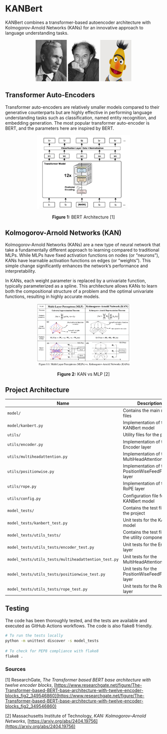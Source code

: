 # KANBert

KANBert combines a transformer-based autoencoder architecture with Kolmogorov-Arnold Networks (KANs) for an innovative approach to language understanding tasks.

<p align="center">
    <img src="./images/kalmogorov.webp" alt="Kalmogorov" width="100" height="133">
    <img src="./images/arnold.jpeg" alt="Arnold" width="100" height="133">
    <img src="./images/bert.jpeg" alt="BERT" width="100" height="133">
</p>

## Transformer Auto-Encoders

Transformer auto-encoders are relatively smaller models compared to their generative counterparts but are highly effective in performing language understanding tasks such as classification, named entity recognition, and embedding generation. The most popular transformer auto-encoder is BERT, and the parameters here are inspired by BERT.

<p align="center">
    <img src="images/bert_archi.png" alt="BERT Architecture" width="300">
</p>

<p align="center">
    <b>Figure 1:</b> BERT Architecture [1]
</p>

## Kolmogorov-Arnold Networks (KAN)

Kolmogorov-Arnold Networks (KANs) are a new type of neural network that take a fundamentally different approach to learning compared to traditional MLPs. While MLPs have fixed activation functions on nodes (or “neurons”), KANs have learnable activation functions on edges (or “weights”). This simple change significantly enhances the network’s performance and interpretability.

In KANs, each weight parameter is replaced by a univariate function, typically parameterized as a spline. This architecture allows KANs to learn both the compositional structure of a problem and the optimal univariate functions, resulting in highly accurate models.

<p align="center">
    <img src="images/mlp_vs_kan.png" alt="KAN vs MLP" width="300">
</p>

<p align="center">
    <b>Figure 2:</b> KAN vs MLP [2]
</p>

## Project Architecture

| Name                        | Description                                                        |
|-----------------------------|--------------------------------------------------------------------|
| `model/`                    | Contains the main model files                                      |
| `model/kanbert.py`          | Implementation of the KANBert model                                |
| `utils/`                    | Utility files for the project                                      |
| `utils/encoder.py`          | Implementation of the Encoder layer                                |
| `utils/multiheadattention.py`| Implementation of the MultiHeadAttention layer                     |
| `utils/positionwise.py`     | Implementation of the PositionWiseFeedForward layer                |
| `utils/rope.py`             | Implementation of the RoPE layer                                   |
| `utils/config.py`           | Configuration file for the KANBert model                           |
| `model_tests/`              | Contains the test files for the project                            |
| `model_tests/kanbert_test.py`| Unit tests for the KANBert model                                  |
| `model_tests/utils_tests/`  | Contains the test files for the utility components                 |
| `model_tests/utils_tests/encoder_test.py`| Unit tests for the Encoder layer                    |
| `model_tests/utils_tests/multiheadattention_test.py`| Unit tests for the MultiHeadAttention layer |
| `model_tests/utils_tests/positionwise_test.py`| Unit tests for the PositionWiseFeedForward layer|
| `model_tests/utils_tests/rope_test.py`| Unit tests for the RoPE layer                           |

## Testing

The code has been thoroughly tested, and the tests are available and executed as GitHub Actions workflows. The code is also flake8 friendly.

```sh
# To run the tests locally
python -m unittest discover -s model_tests

# To check for PEP8 compliance with flake8
flake8 .
```

### Sources

[1] ResearchGate, *The Transformer based BERT base architecture with twelve encoder blocks*, [https://www.researchgate.net/figure/The-Transformer-based-BERT-base-architecture-with-twelve-encoder-blocks_fig2_349546860](https://www.researchgate.net/figure/The-Transformer-based-BERT-base-architecture-with-twelve-encoder-blocks_fig2_349546860)


[2] Massachusetts Institute of Technology, *KAN: Kolmogorov–Arnold Networks*, [https://arxiv.org/abs/2404.19756](https://arxiv.org/abs/2404.19756)